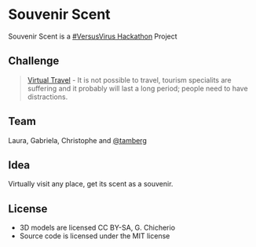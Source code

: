 # Souvenir Scent
Souvenir Scent is a [#VersusVirus Hackathon](https://versusvirus.ch/) Project

## Challenge
> [Virtual Travel](https://airtable.com/shrh5sZgihl4otzgQ/tbl6sM6awYPMu9XbC/viwmAhTo2VVbreodF/rec8zsRYP3fLBmaWM?blocks=hide) - It is not possible to travel, tourism specialits are suffering and it probably will last a long period; people need to have distractions.

## Team
Laura, Gabriela, Christophe and [@tamberg](https://twitter.com/tamberg)

## Idea
Virtually visit any place, get its scent as a souvenir.

## License
- 3D models are licensed CC BY-SA, G. Chicherio
- Source code is licensed under the MIT license
